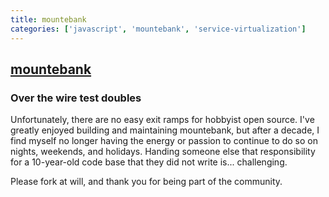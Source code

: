```yaml
---
title: mountebank
categories: ['javascript', 'mountebank', 'service-virtualization']
---
```

## [mountebank](https://github.com/bbyars/mountebank)

### Over the wire test doubles


Unfortunately, there are no easy exit ramps for hobbyist open source. I've greatly enjoyed building and maintaining mountebank, but after a decade, I find myself no longer having the energy or passion to continue to do so on nights, weekends, and holidays. Handing someone else that responsibility for a 10-year-old code base that they did not write is... challenging.

Please fork at will, and thank you for being part of the community.
